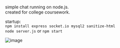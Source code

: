simple chat running on node.js.  
created for college coursework.  
  
startup:  
`npm install express socket.io mysql2 sanitize-html`  
`node server.js` or `npm start`  
  
![image](https://github.com/user-attachments/assets/57ee2da8-e8aa-4aac-9986-f35371196d61)
